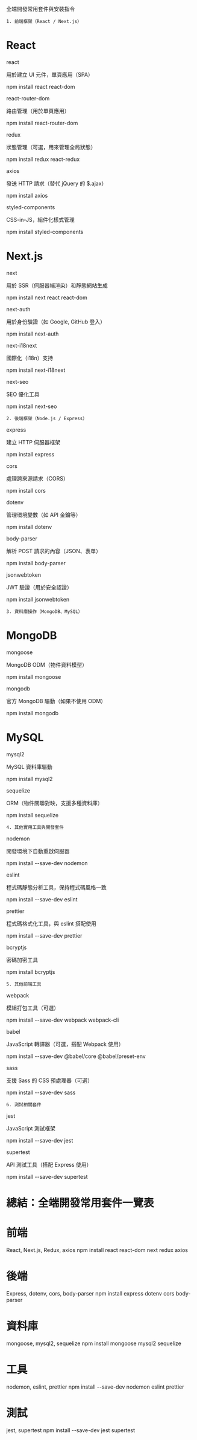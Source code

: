 全端開發常用套件與安裝指令

    1. 前端框架（React / Next.js）

# React

react

用於建立 UI 元件，單頁應用（SPA）

npm install react react-dom



react-router-dom

路由管理（用於單頁應用）

npm install react-router-dom



redux

狀態管理（可選，用來管理全局狀態）

npm install redux react-redux



axios

發送 HTTP 請求（替代 jQuery 的 $.ajax）

npm install axios

styled-components

CSS-in-JS，組件化樣式管理

npm install styled-components

# Next.js

next

用於 SSR（伺服器端渲染）和靜態網站生成

npm install next react react-dom

next-auth

用於身份驗證（如 Google, GitHub 登入）

npm install next-auth

next-i18next

國際化（i18n）支持

npm install next-i18next

next-seo

SEO 優化工具

npm install next-seo

    2. 後端框架（Node.js / Express）

express

建立 HTTP 伺服器框架

npm install express

cors

處理跨來源請求（CORS）

npm install cors

dotenv

管理環境變數（如 API 金鑰等）

npm install dotenv

body-parser

解析 POST 請求的內容（JSON、表單）

npm install body-parser

jsonwebtoken

JWT 驗證（用於安全認證）

npm install jsonwebtoken

    3. 資料庫操作（MongoDB、MySQL）

# MongoDB

mongoose

MongoDB ODM（物件資料模型）

npm install mongoose

mongodb

官方 MongoDB 驅動（如果不使用 ODM）

npm install mongodb

# MySQL

mysql2

MySQL 資料庫驅動

npm install mysql2

sequelize

ORM（物件關聯對映，支援多種資料庫）

npm install sequelize

    4. 其他實用工具與開發套件

nodemon

開發環境下自動重啟伺服器

npm install --save-dev nodemon

eslint

程式碼靜態分析工具，保持程式碼風格一致

npm install --save-dev eslint

prettier

程式碼格式化工具，與 eslint 搭配使用

npm install --save-dev prettier

bcryptjs

密碼加密工具

npm install bcryptjs

    5. 其他前端工具

webpack

模組打包工具（可選）

npm install --save-dev webpack webpack-cli

babel

JavaScript 轉譯器（可選，搭配 Webpack 使用）

npm install --save-dev @babel/core @babel/preset-env

sass

支援 Sass 的 CSS 預處理器（可選）

npm install --save-dev sass

    6. 測試相關套件

jest

JavaScript 測試框架

npm install --save-dev jest

supertest

API 測試工具（搭配 Express 使用）

npm install --save-dev supertest

# 總結：全端開發常用套件一覽表

# 前端

React, Next.js, Redux, axios
npm install react react-dom next redux axios

# 後端

Express, dotenv, cors, body-parser
npm install express dotenv cors body-parser

# 資料庫

mongoose, mysql2, sequelize
npm install mongoose mysql2 sequelize

# 工具

nodemon, eslint, prettier
npm install --save-dev nodemon eslint prettier

# 測試

jest, supertest
npm install --save-dev jest supertest
